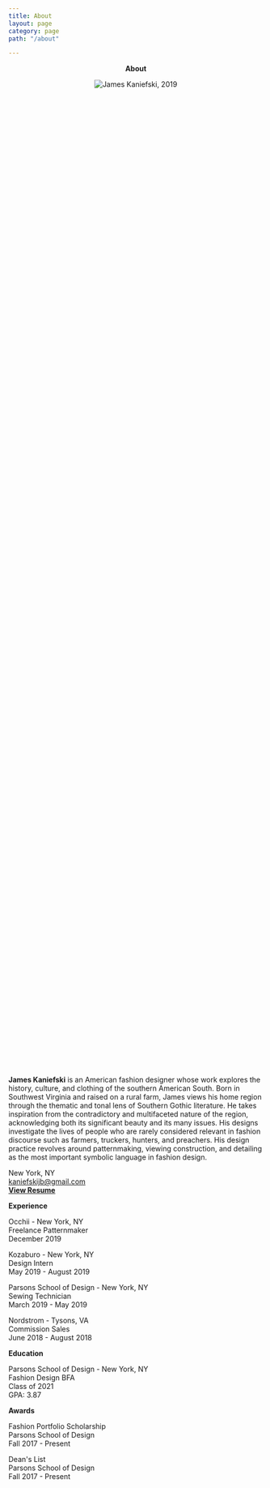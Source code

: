 ```yaml
---
title: About
layout: page
category: page
path: "/about"

---
```

<div align="center">

**About**

<div style="width:50%; height:50%">

![James Kaniefski, 2019](https://app.forestry.io/sites/vl4f7cfoo1coxa/body-media//img/headshot_scale.jpg)

</div>

<div align="left">

**James Kaniefski** is an American fashion designer whose work explores the history, culture, and clothing of the southern American South. Born in Southwest Virginia and raised on a rural farm, James views his home region through the thematic and tonal lens of Southern Gothic literature. He takes inspiration from the contradictory and multifaceted nature of the region, acknowledging both its significant beauty and its many issues. His designs investigate the lives of people who are rarely considered relevant in fashion discourse such as farmers, truckers, hunters, and preachers. His design practice revolves around patternmaking, viewing construction, and detailing as the most important symbolic language in fashion design.

New York, NY  
[kaniefskijb@gmail.com](mailto:kaniefskijb@gmail.com)  
<a href="https://www.jameskaniefski.com/img/jameskaniefski_resume.pdf" target="_blank">**View Resume**</a>

**Experience**

Occhii - New York, NY  
Freelance Patternmaker  
December 2019  

Kozaburo - New York, NY  
Design Intern  
May 2019 - August 2019  

Parsons School of Design - New York, NY  
Sewing Technician  
March 2019 - May 2019  

Nordstrom - Tysons, VA  
Commission Sales  
June 2018 - August 2018  

**Education**

Parsons School of Design - New York, NY  
Fashion Design BFA  
Class of 2021  
GPA: 3.87

**Awards**

Fashion Portfolio Scholarship  
Parsons School of Design  
Fall 2017 - Present

Dean's List  
Parsons School of Design  
Fall 2017 - Present
